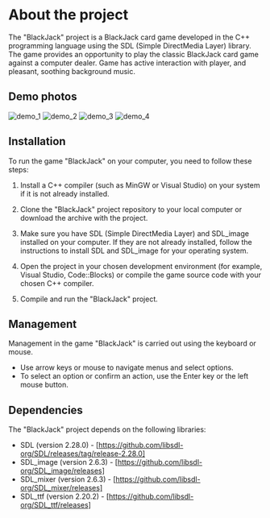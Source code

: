 # About the project

The "BlackJack" project is a BlackJack card game developed in the C++ programming language using the SDL (Simple DirectMedia Layer) library. The game provides an opportunity to play the classic BlackJack card game against a computer dealer. Game has active interaction with player, and pleasant, soothing background music.

## Demo photos

![demo_1](https://github.com/ExPikaPaka/BlackJack/assets/112851715/9a66b6d3-cd24-4b66-af4e-3765a6a9656e)
![demo_2](https://github.com/ExPikaPaka/BlackJack/assets/112851715/32991c61-7fd5-44fb-934e-cc6e1c98cf81)
![demo_3](https://github.com/ExPikaPaka/BlackJack/assets/112851715/fa0bdf39-f41c-4502-90a0-d98d2d29db9b)
![demo_4](https://github.com/ExPikaPaka/BlackJack/assets/112851715/e93c90a9-5ccc-46af-b52c-535d92461dab)



## Installation

To run the game "BlackJack" on your computer, you need to follow these steps:

1. Install a C++ compiler (such as MinGW or Visual Studio) on your system if it is not already installed.

2. Clone the "BlackJack" project repository to your local computer or download the archive with the project.

3. Make sure you have SDL (Simple DirectMedia Layer) and SDL_image installed on your computer. If they are not already installed, follow the instructions to install SDL and SDL_image for your operating system.

4. Open the project in your chosen development environment (for example, Visual Studio, Code::Blocks) or compile the game source code with your chosen C++ compiler.

5. Compile and run the "BlackJack" project.

## Management

Management in the game "BlackJack" is carried out using the keyboard or mouse.

- Use arrow keys or mouse to navigate menus and select options.
- To select an option or confirm an action, use the Enter key or the left mouse button.

## Dependencies

The "BlackJack" project depends on the following libraries:

- SDL (version 2.28.0) - [https://github.com/libsdl-org/SDL/releases/tag/release-2.28.0]
- SDL_image (version 2.6.3) - [https://github.com/libsdl-org/SDL_image/releases]
- SDL_mixer (version 2.6.3) - [https://github.com/libsdl-org/SDL_mixer/releases]
- SDL_ttf (version 2.20.2) - [https://github.com/libsdl-org/SDL_ttf/releases]
